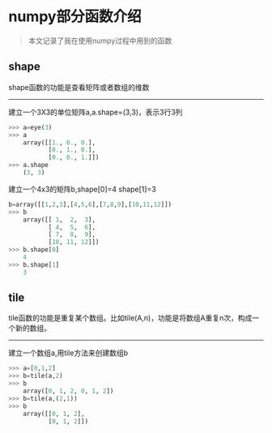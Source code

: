 
# numpy部分函数介绍
> 本文记录了我在使用numpy过程中用到的函数

## shape
shape函数的功能是查看矩阵或者数组的维数
***

建立一个3X3的单位矩阵a,a.shape=(3,3)，表示3行3列


```python
>>> a=eye(3)
>>> a
    array([[1., 0., 0.],
           [0., 1., 0.],
           [0., 0., 1.]])
>>> a.shape
    (3, 3)
```
建立一个4x3的矩阵b,shape[0]=4 shape[1]=3 


```python
b=array([[1,2,3],[4,5,6],[7,8,9],[10,11,12]])
>>> b
    array([[ 1,  2,  3],
           [ 4,  5,  6],
           [ 7,  8,  9],
           [10, 11, 12]])
>>> b.shape[0]
    4
>>> b.shape[1]
    3
```


## tile
tile函数的功能是重复某个数组。比如tile(A,n)，功能是将数组A重复n次，构成一个新的数组。
***

建立一个数组a,用tile方法来创建数组b


```python
>>> a=[0,1,2]
>>> b=tile(a,2)
>>> b
    array([0, 1, 2, 0, 1, 2])
>>> b=tile(a,(2,1))
>>> b
    array([[0, 1, 2],
           [0, 1, 2]])
```
